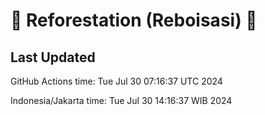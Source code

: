 
# 🌳 Reforestation (Reboisasi) 🌲

## Last Updated

GitHub Actions time: Tue Jul 30 07:16:37 UTC 2024

Indonesia/Jakarta time: Tue Jul 30 14:16:37 WIB 2024
